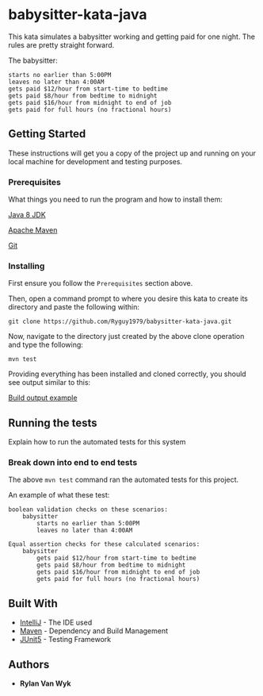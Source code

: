 # babysitter-kata-java

This kata simulates a babysitter working and getting paid for one night. The rules are pretty straight forward.

The babysitter:

    starts no earlier than 5:00PM
    leaves no later than 4:00AM
    gets paid $12/hour from start-time to bedtime
    gets paid $8/hour from bedtime to midnight
    gets paid $16/hour from midnight to end of job
    gets paid for full hours (no fractional hours)


## Getting Started

These instructions will get you a copy of the project up and running on your local machine for development and testing purposes.

### Prerequisites

What things you need to run the program and how to install them:


[Java 8 JDK](https://www.oracle.com/technetwork/java/javase/downloads/jdk8-downloads-2133151.html)

[Apache Maven](https://maven.apache.org/install.html)

[Git](https://git-scm.com/downloads)


### Installing

First ensure you follow the `Prerequisites` section above.

Then, open a command prompt to where you desire this kata to create its directory and paste the following within:

```
git clone https://github.com/Ryguy1979/babysitter-kata-java.git
```

Now, navigate to the directory just created by the above clone operation and type the following:

```
mvn test
```

Providing everything has been installed and cloned correctly, you should see output similar to this:

[Build output example](https://github.com/Ryguy1979/babysitter-kata-java/blob/master/readme-example.PNG)

## Running the tests

Explain how to run the automated tests for this system

### Break down into end to end tests

The above `mvn test` command ran the automated tests for this project.

An example of what these test:

```
boolean validation checks on these scenarios:
    babysitter
        starts no earlier than 5:00PM
        leaves no later than 4:00AM
```

```
Equal assertion checks for these calculated scenarios:
    babysitter
        gets paid $12/hour from start-time to bedtime
        gets paid $8/hour from bedtime to midnight
        gets paid $16/hour from midnight to end of job
        gets paid for full hours (no fractional hours)
```

## Built With

* [IntelliJ](https://www.jetbrains.com/idea/) - The IDE used
* [Maven](https://maven.apache.org/) - Dependency and Build Management
* [JUnit5](https://junit.org/junit5/) - Testing Framework

## Authors

* **Rylan Van Wyk**
